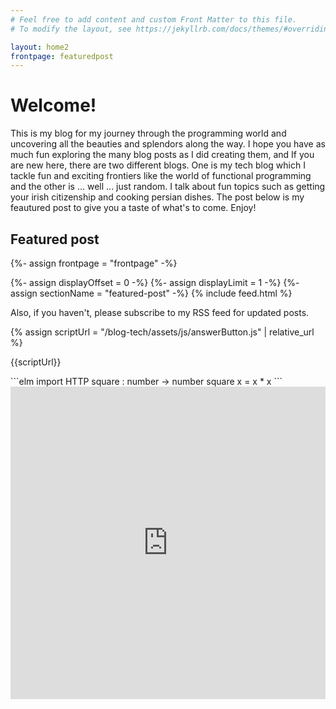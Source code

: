 ```yaml
---
# Feel free to add content and custom Front Matter to this file.
# To modify the layout, see https://jekyllrb.com/docs/themes/#overriding-theme-defaults

layout: home2
frontpage: featuredpost
---
```



<h1>Welcome!</h1>

This is my blog for my journey through the programming world and uncovering all the beauties and splendors along the way. I hope you have as much fun exploring the many blog posts as I did creating them, and If you are new here, there are two different blogs. One is my tech blog which I tackle fun and exciting frontiers like the world of functional programming and the other is ... well ... just random. I talk about fun topics such as getting your irish citizenship and cooking persian dishes. The post below is my feautured post to give you a taste of what's to come. Enjoy!


<h2>Featured post</h2>

{%- assign frontpage = "frontpage" -%}
<div class="front-page-image">
{%- assign displayOffset = 0 -%}
{%- assign displayLimit = 1 -%}
{%- assign sectionName = "featured-post" -%}
{% include feed.html %}
</div>


<p>Also, if you haven't, please subscribe to my RSS feed for updated posts.</p>


{% assign scriptUrl = "/blog-tech/assets/js/answerButton.js" | relative_url %}
<script src="{{scriptUrl}}" type="text/javascript"></script>
{{scriptUrl}}


<answer-button answer_target=1></answer-button>
<div markdown="1" id=1>
```elm
import HTTP
square : number -> number
square x = x * x 
```
</div>


<iframe frameborder="0" width="100%" height="500px" src="https://repl.it/@ThomasSwindall/GrandioseFatalStrategy?lite=true"></iframe>






    





